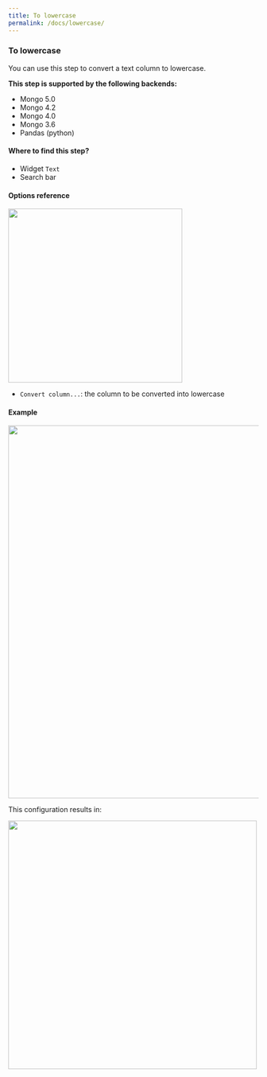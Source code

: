 ```yaml
---
title: To lowercase
permalink: /docs/lowercase/
---
```


### To lowercase

You can use this step to convert a text column to lowercase.

**This step is supported by the following backends:**

- Mongo 5.0
- Mongo 4.2
- Mongo 4.0
- Mongo 3.6
- Pandas (python)

#### Where to find this step?

- Widget `Text`
- Search bar

#### Options reference

<img src="../../img/docs/user-interface/lowercase_step_form.jpg" width="350" />

- `Convert column...`: the column to be converted into lowercase

#### Example

<img src="../../img/docs/user-interface/lowercase_example_conf.jpg" width="750" />

This configuration results in:

<img src="../../img/docs/user-interface/lowercase_example_result.jpg" width="500" />
